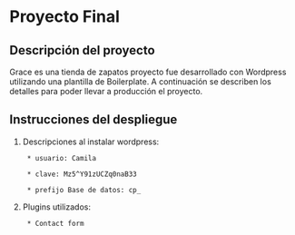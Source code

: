 # Proyecto Final
## Descripción del proyecto
Grace es una tienda de zapatos
proyecto fue desarrollado con Wordpress utilizando una plantilla de Boilerplate. A continuación se describen los detalles para poder llevar a producción el proyecto.

## Instrucciones del despliegue

1. Descripciones al instalar wordpress:

		* usuario: Camila

		* clave: Mz5^Y91zUCZq0naB33

		* prefijo Base de datos: cp_

2. Plugins utilizados:

		* Contact form